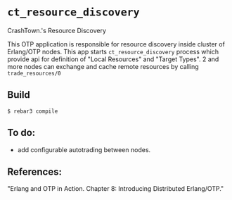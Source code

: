 `ct_resource_discovery`
=====
CrashTown.'s Resource Discovery

This OTP application is responsible for resource discovery inside cluster of Erlang/OTP nodes. This app starts `ct_resource_discovery` process which provide api for definition of "Local Resources" and "Target Types". 2 and more nodes can exchange and cache remote resources by calling `trade_resources/0`

Build
-----

    $ rebar3 compile


To do:
-----

* add configurable autotrading between nodes.


References:
-----

"Erlang and OTP in Action. Chapter 8: Introducing Distributed Erlang/OTP."
